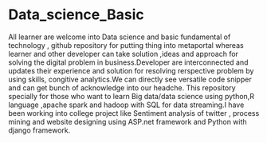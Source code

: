 # Data_science_Basic

All learner are welcome into Data science and basic fundamental of technology , github repository for putting thing into metaportal whereas learner and other  developer can take solution ,ideas and approach for solving the digital problem in business.Developer are interconnected and updates their experience and solution for resolving rerspective problem by using skills, congitive analytics.We can directly see versatile code snipper and can get bunch of acknowledge into our headche. This repository specially for those who want to learn Big data/data science using python,R language ,apache spark and hadoop with SQL for data streaming.I have been working into college project like Sentiment analysis of twitter , process mining and website designing using ASP.net framework and Python with django framework.

